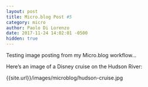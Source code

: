 ```yaml
---
layout: post
title: Micro.blog Post #5
category: micro
author: Paolo Di Lorenzo
date: 2017-11-24 14:02:01 -0500
hidden: true
---
```


Testing image posting from my Micro.blog workflow...

Here’s an image of a Disney cruise on the Hudson River:

{{site.url}}/images/microblog/hudson-cruise.jpg